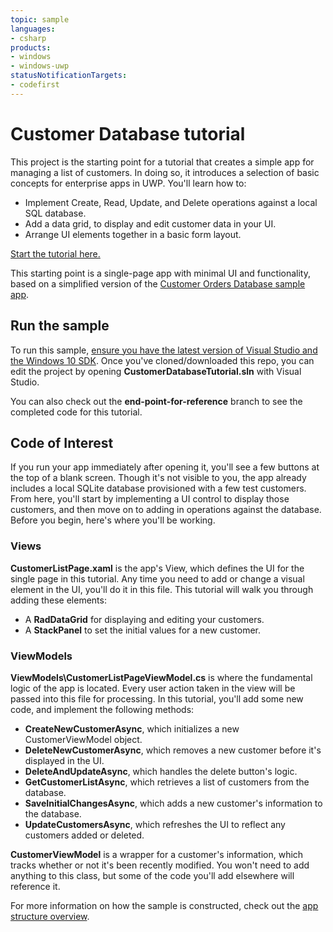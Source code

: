 ```yaml
---
topic: sample
languages:
- csharp
products:
- windows
- windows-uwp
statusNotificationTargets:
- codefirst
---
```


# Customer Database tutorial

This project is the starting point for a tutorial that creates a simple app for managing a list of customers. In doing so, it introduces a selection of basic concepts for enterprise apps in UWP. You'll learn how to:

* Implement Create, Read, Update, and Delete operations against a local SQL database.
* Add a data grid, to display and edit customer data in your UI.
* Arrange UI elements together in a basic form layout.

[Start the tutorial here.](https://docs.microsoft.com/windows/uwp/enterprise/customer-database-tutorial)

This starting point is a single-page app with minimal UI and functionality, based on a simplified version of the [Customer Orders Database sample app](https://github.com/Microsoft/Windows-appsample-customers-orders-database).

## Run the sample

To run this sample, [ensure you have the latest version of Visual Studio and the Windows 10 SDK](https://developer.microsoft.com/windows/downloads/windows-10-sdk). Once you've cloned/downloaded this repo, you can edit the project by opening **CustomerDatabaseTutorial.sln** with Visual Studio.

You can also check out the **end-point-for-reference** branch to see the completed code for this tutorial.

## Code of Interest

If you run your app immediately after opening it, you'll see a few buttons at the top of a blank screen. Though it's not visible to you, the app already includes a local SQLite database provisioned with a few test customers. From here, you'll start by implementing a UI control to display those customers, and then move on to adding in operations against the database. Before you begin, here's where you'll be working.

### Views

**CustomerListPage.xaml** is the app's View, which defines the UI for the single page in this tutorial. Any time you need to add or change a visual element in the UI, you'll do it in this file. This tutorial will walk you through adding these elements:

* A **RadDataGrid** for displaying and editing your customers. 
* A **StackPanel** to set the initial values for a new customer.

### ViewModels

**ViewModels\CustomerListPageViewModel.cs** is where the fundamental logic of the app is located. Every user action taken in the view will be passed into this file for processing. In this tutorial, you'll add some new code, and implement the following methods:

* **CreateNewCustomerAsync**, which initializes a new CustomerViewModel object.
* **DeleteNewCustomerAsync**, which removes a new customer before it's displayed in the UI.
* **DeleteAndUpdateAsync**, which handles the delete button's logic.
* **GetCustomerListAsync**, which retrieves a list of customers from the database.
* **SaveInitialChangesAsync**, which adds a new customer's information to the database.
* **UpdateCustomersAsync**, which refreshes the UI to reflect any customers added or deleted.

**CustomerViewModel** is a wrapper for a customer's information, which tracks whether or not it's been recently modified. You won't need to add anything to this class, but some of the code you'll add elsewhere will reference it.

For more information on how the sample is constructed, check out the [app structure overview](https://docs.microsoft.com/windows/uwp/enterprise/customer-database-app-structure).